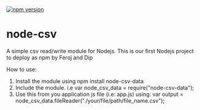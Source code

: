 [![npm version](https://badge.fury.io/js/node-csv-data.svg)](https://badge.fury.io/js/node-csv-data)

node-csv
========

A simple csv read/write module for Nodejs. This is our first Nodejs project to deploy as npm by Feroj and Dip


How to use:

1. Install the module using npm install node-csv-data
2. Include the module. i.e var node_csv_data = require("node-csv-data");
3. Use this from you application js file (i.e: app.js) using: var output = node_csv_data.fileReader("./your/file/path/file_name.csv");
